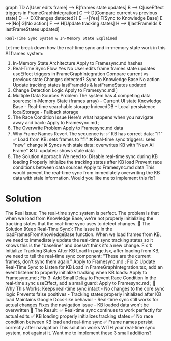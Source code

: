graph TD
    A[User edits frame] --> B[frames state updates]
    B --> C[useEffect triggers in FrameGraphIntegration]
    C --> D[Compare current vs previous state]
    D --> E{Changes detected?}
    E -->|Yes| F[Sync to Knowledge Base]
    E -->|No| G[No action]
    F --> H[Update tracking states]
    H --> I[lastFrameIds & lastFrameStates updated]

    Real-Time Sync System & In-Memory State Explained
Let me break down how the real-time sync and in-memory state work in this AI frames system:
1. In-Memory State Architecture
Apply to Framesync.md
hashes
2. Real-Time Sync Flow
Yes
No
User edits frame
frames state updates
useEffect triggers in FrameGraphIntegration
Compare current vs previous state
Changes detected?
Sync to Knowledge Base
No action
Update tracking states
lastFrameIds & lastFrameStates updated
3. Change Detection Logic
Apply to Framesync.md
]
4. Multiple Data Sources Problem
The system has 4 competing data sources:
In-Memory State (frames array) - Current UI state
Knowledge Base - Real-time searchable storage
IndexedDB - Local persistence
localStorage - Fallback storage
5. The Race Condition Issue
Here's what happens when you navigate away and back:
Apply to Framesync.md
;
6. The Overwrite Problem
Apply to Framesync.md
data
7. Why Frame Names Revert
The sequence is:
✅ KB has correct data: "f1"
✅ Load from KB: sets frames to "f1"
❌ Real-time sync triggers: sees "new" change
❌ Syncs with stale data: overwrites KB with "New AI Frame"
❌ UI updates: shows stale data
8. The Solution Approach
We need to:
Disable real-time sync during KB loading
Properly initialize the tracking states after KB load
Prevent race conditions between data sources
Apply to Framesync.md
data
This would prevent the real-time sync from immediately overwriting the KB data with stale information.
Would you like me to implement this fix?


# Solution 
The Real Issue:
The real-time sync system is perfect. The problem is that when we load from Knowledge Base, we're not properly initializing the tracking states that the real-time sync uses to detect changes.
🎯 The Solution (Keep Real-Time Sync):
The issue is in the loadFramesFromKnowledgeBase function. When we load frames from KB, we need to immediately update the real-time sync tracking states so it knows this is the "baseline" and doesn't think it's a new change.
Fix 1: Initialize Tracking States After KB Load
In page.tsx, after loading from KB, we need to tell the real-time sync component: "These are the current frames, don't sync them again."
Apply to Framesync.md
;
Fix 2: Update Real-Time Sync to Listen for KB Load
In FrameGraphIntegration.tsx, add an event listener to properly initialize tracking when KB loads:
Apply to Framesync.md
;
Fix 3: Add Small Delay to Prevent Race Condition
In the real-time sync useEffect, add a small guard:
Apply to Framesync.md
;
🎯 Why This Works:
Keeps real-time sync intact - No changes to the core sync logic
Prevents false positives - Tracking states properly initialized after KB load
Maintains Google Docs-like behavior - Real-time sync still works for actual changes
Fixes the navigation issue - KB loaded data won't be overwritten
🚀 The Result:
✅ Real-time sync continues to work perfectly for actual edits
✅ KB loading properly initializes tracking states
✅ No race condition between KB load and real-time sync
✅ Frame names persist correctly after navigation
This solution works WITH your real-time sync system, not against it. Want me to implement these 3 small additions?